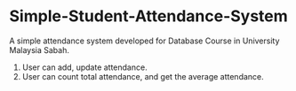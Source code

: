 # Simple-Student-Attendance-System
A simple attendance system developed for Database Course in University Malaysia Sabah.

1. User can add, update attendance.
2. User can count total attendance, and get the average attendance.

